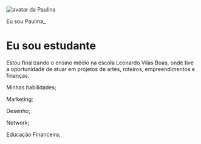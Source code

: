 <!DOCTYPE html>
<html lang="pt-br">
  <head>
    <meta charset="UTF-8" />
    <meta name="viewport" content="width=device-width, initial-scale=1.0" />
    <link rel="stylesheet" href="style.css" />
    <title>Meu portfólio</title>
  </head>
  <body></body>
</html>
<body>
  <img src="img/avatar-perfil.png" alt="avatar da Paulina" srcset="" />
  <p>Eu sou Paulina_</p>
  <h1>Eu sou estudante</h1>
  <p>
    Estou finalizando o ensino médio na escola Leonardo Vilas Boas,
      onde tive a oportunidade de atuar em projetos de artes,
             roteiros, empreendimentos e finanças.
<body>
  <!-- código omitido -->
  <p>Minhas habilidades;</p>
  <p>Marketing;</p>
  <p>Desenho;</p>
  <p>Network;</p>
  <p>Educação Financeira;</p>
  </div>
</body>
<header class="container">
    <!-- código omitido -->
  </header>


